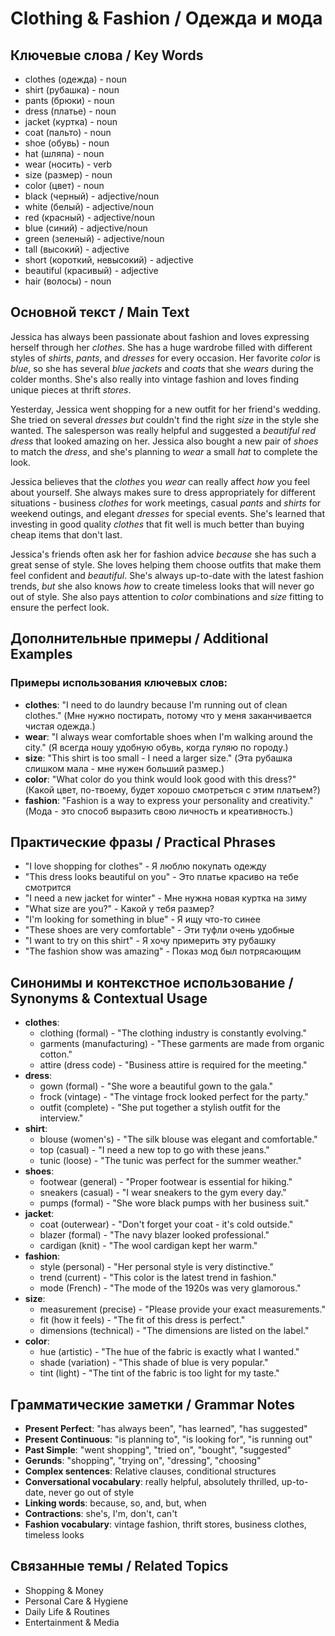 # Clothing & Fashion / Одежда и мода

## Ключевые слова / Key Words
- clothes (одежда) - noun
- shirt (рубашка) - noun
- pants (брюки) - noun
- dress (платье) - noun
- jacket (куртка) - noun
- coat (пальто) - noun
- shoe (обувь) - noun
- hat (шляпа) - noun
- wear (носить) - verb
- size (размер) - noun
- color (цвет) - noun
- black (черный) - adjective/noun
- white (белый) - adjective/noun
- red (красный) - adjective/noun
- blue (синий) - adjective/noun
- green (зеленый) - adjective/noun
- tall (высокий) - adjective
- short (короткий, невысокий) - adjective
- beautiful (красивый) - adjective
- hair (волосы) - noun

## Основной текст / Main Text

Jessica has always been passionate about fashion and loves expressing herself through her *clothes*. She has a huge wardrobe filled with different styles of *shirts*, *pants*, and *dresses* for every occasion. Her favorite *color* is *blue*, so she has several *blue* *jackets* and *coats* that she *wears* during the colder months. She's also really into vintage fashion and loves finding unique pieces at thrift *stores*.

Yesterday, Jessica went shopping for a new outfit for her friend's wedding. She tried on several *dresses* *but* couldn't find the right *size* in the style she wanted. The salesperson was really helpful and suggested a *beautiful* *red* *dress* that looked amazing on her. Jessica also bought a new pair of *shoes* to match the *dress*, and she's planning to *wear* a small *hat* to complete the look.

Jessica believes that the *clothes* you *wear* can really affect *how* you feel about yourself. She always makes sure to dress appropriately for different situations - business *clothes* for work meetings, casual *pants* and *shirts* for weekend outings, and elegant *dresses* for special events. She's learned that investing in good quality *clothes* that fit well is much better than buying cheap items that don't last.

Jessica's friends often ask her for fashion advice *because* she has such a great sense of style. She loves helping them choose outfits that make them feel confident and *beautiful*. She's always up-to-date with the latest fashion trends, *but* she also knows *how* to create timeless looks that will never go out of style. She also pays attention to *color* combinations and *size* fitting to ensure the perfect look.

## Дополнительные примеры / Additional Examples

### Примеры использования ключевых слов:
- **clothes**: "I need to do laundry because I'm running out of clean clothes." (Мне нужно постирать, потому что у меня заканчивается чистая одежда.)
- **wear**: "I always wear comfortable shoes when I'm walking around the city." (Я всегда ношу удобную обувь, когда гуляю по городу.)
- **size**: "This shirt is too small - I need a larger size." (Эта рубашка слишком мала - мне нужен больший размер.)
- **color**: "What color do you think would look good with this dress?" (Какой цвет, по-твоему, будет хорошо смотреться с этим платьем?)
- **fashion**: "Fashion is a way to express your personality and creativity." (Мода - это способ выразить свою личность и креативность.)

## Практические фразы / Practical Phrases

- "I love shopping for clothes" - Я люблю покупать одежду
- "This dress looks beautiful on you" - Это платье красиво на тебе смотрится
- "I need a new jacket for winter" - Мне нужна новая куртка на зиму
- "What size are you?" - Какой у тебя размер?
- "I'm looking for something in blue" - Я ищу что-то синее
- "These shoes are very comfortable" - Эти туфли очень удобные
- "I want to try on this shirt" - Я хочу примерить эту рубашку
- "The fashion show was amazing" - Показ мод был потрясающим

## Синонимы и контекстное использование / Synonyms & Contextual Usage

- **clothes**: 
  - clothing (formal) - "The clothing industry is constantly evolving."
  - garments (manufacturing) - "These garments are made from organic cotton."
  - attire (dress code) - "Business attire is required for the meeting."
- **dress**: 
  - gown (formal) - "She wore a beautiful gown to the gala."
  - frock (vintage) - "The vintage frock looked perfect for the party."
  - outfit (complete) - "She put together a stylish outfit for the interview."
- **shirt**: 
  - blouse (women's) - "The silk blouse was elegant and comfortable."
  - top (casual) - "I need a new top to go with these jeans."
  - tunic (loose) - "The tunic was perfect for the summer weather."
- **shoes**: 
  - footwear (general) - "Proper footwear is essential for hiking."
  - sneakers (casual) - "I wear sneakers to the gym every day."
  - pumps (formal) - "She wore black pumps with her business suit."
- **jacket**: 
  - coat (outerwear) - "Don't forget your coat - it's cold outside."
  - blazer (formal) - "The navy blazer looked professional."
  - cardigan (knit) - "The wool cardigan kept her warm."
- **fashion**: 
  - style (personal) - "Her personal style is very distinctive."
  - trend (current) - "This color is the latest trend in fashion."
  - mode (French) - "The mode of the 1920s was very glamorous."
- **size**: 
  - measurement (precise) - "Please provide your exact measurements."
  - fit (how it feels) - "The fit of this dress is perfect."
  - dimensions (technical) - "The dimensions are listed on the label."
- **color**: 
  - hue (artistic) - "The hue of the fabric is exactly what I wanted."
  - shade (variation) - "This shade of blue is very popular."
  - tint (light) - "The tint of the fabric is too light for my taste."

## Грамматические заметки / Grammar Notes

- **Present Perfect**: "has always been", "has learned", "has suggested"
- **Present Continuous**: "is planning to", "is looking for", "is running out"
- **Past Simple**: "went shopping", "tried on", "bought", "suggested"
- **Gerunds**: "shopping", "trying on", "dressing", "choosing"
- **Complex sentences**: Relative clauses, conditional structures
- **Conversational vocabulary**: really helpful, absolutely thrilled, up-to-date, never go out of style
- **Linking words**: because, so, and, but, when
- **Contractions**: she's, I'm, don't, can't
- **Fashion vocabulary**: vintage fashion, thrift stores, business clothes, timeless looks

## Связанные темы / Related Topics

- Shopping & Money
- Personal Care & Hygiene
- Daily Life & Routines
- Entertainment & Media
